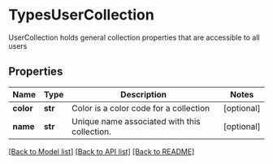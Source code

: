 # TypesUserCollection

UserCollection holds general collection properties that are accessible to all users

## Properties
Name | Type | Description | Notes
------------ | ------------- | ------------- | -------------
**color** | **str** | Color is a color code for a collection | [optional] 
**name** | **str** | Unique name associated with this collection.  | [optional] 

[[Back to Model list]](../README.md#documentation-for-models) [[Back to API list]](../README.md#documentation-for-api-endpoints) [[Back to README]](../README.md)


